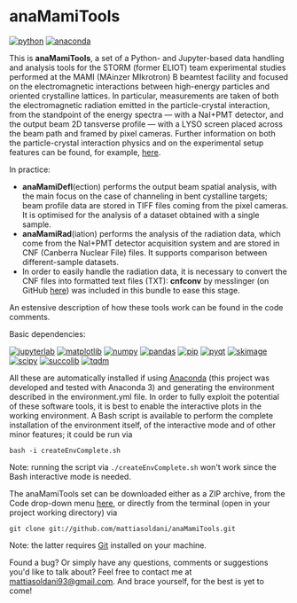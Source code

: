 # anaMamiTools

[![python](https://img.shields.io/badge/python->=3-blue.svg)](https://www.python.org/) [![anaconda](https://img.shields.io/badge/anaconda-3-blue.svg)](https://www.anaconda.com/)

This is **anaMamiTools**, a set of a Python- and Jupyter-based data handling and analysis tools for the STORM (former ELIOT) team experimental studies performed at the MAMI (MAinzer MIkrotron) B beamtest facility and focused on the electromagnetic interactions between high-energy particles and oriented crystalline lattices. In particular, measurements are taken of both the electromagnetic radiation emitted in the particle-crystal interaction, from the standpoint of the energy spectra &mdash; with a NaI+PMT detector, and the output beam 2D tansverse profile &mdash; with a LYSO screen placed across the beam path and framed by pixel cameras. Further information on both the particle-crystal interaction physics and on the experimental setup features can be found, for example, [here](http://cds.cern.ch/record/2626151).

In practice:
- **anaMamiDefl**(ection) performs the output beam spatial analysis, with the main focus on the case of channeling in bent cystalline targets; beam profile data are stored in TIFF files coming from the pixel cameras. It is optimised for the analysis of a dataset obtained with a single sample.
- **anaMamiRad**(iation) performs the analysis of the radiation data, which come from the NaI+PMT detector acquisition system and are stored in CNF (Canberra Nuclear File) files. It supports comparison between different-sample datasets.
- In order to easily handle the radiation data, it is necessary to convert the CNF files into formatted text files (TXT):  **cnfconv** by messlinger (on GitHub [here](https://github.com/messlinger/cnfconv)) was included in this bundle to ease this stage.

An estensive description of how these tools work can be found in the code comments.

Basic dependencies:

[![jupyterlab](https://img.shields.io/badge/jupyterlab-2-blue.svg)](https://jupyterlab.readthedocs.io/en/stable/) [![matplotlib](https://img.shields.io/badge/matplotlib-3.3.1-blue.svg)](https://matplotlib.org/) [![numpy](https://img.shields.io/badge/numpy-grey.svg)](https://numpy.org/) [![pandas](https://img.shields.io/badge/pandas-grey.svg)](https://pandas.pydata.org/) [![pip](https://img.shields.io/badge/pip-grey.svg)](https://pip.pypa.io/en/stable/) [![pyqt](https://img.shields.io/badge/pyqt-grey.svg)](https://riverbankcomputing.com/software/pyqt/intro) [![skimage](https://img.shields.io/badge/skimage-grey.svg)](https://scikit-image.org/) [![scipy](https://img.shields.io/badge/scipy-grey.svg)](https://www.scipy.org/)  [![succolib](https://img.shields.io/badge/succolib-grey.svg)](https://github.com/mattiasoldani/succolib) [![tqdm](https://img.shields.io/badge/tqdm-grey.svg)](https://github.com/tqdm/tqdm)

All these are automatically installed if using [Anaconda](https://www.anaconda.com/) (this project was developed and tested with Anaconda 3) and generating the environment described in the environment.yml file. In order to fully exploit the potential of these software tools, it is best to enable the interactive plots in the working environment. A Bash script is available to perform the complete installation of the environment itself, of the interactive mode and of other minor features; it could be run via
```shell
bash -i createEnvComplete.sh
```
Note: running the script via `./createEnvComplete.sh` won't work since the Bash interactive mode is needed.

The anaMamiTools set can be downloaded either as a ZIP archive, from the Code drop-down menu [here](https://github.com/mattiasoldani/anaMamiTools), or directly from the terminal (open in your project working directory) via
```shell
git clone git://github.com/mattiasoldani/anaMamiTools.git
```
Note: the latter requires  [Git](https://git-scm.com/) installed on your machine.

Found a bug? Or simply have any questions, comments or suggestions you'd like to talk about? Feel free to contact me at <mattiasoldani93@gmail.com>. And brace yourself, for the best is yet to come!
